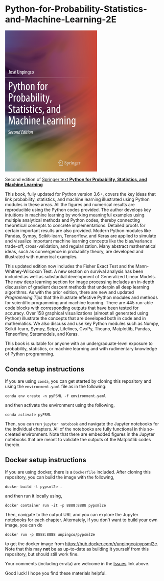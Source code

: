 # Python-for-Probability-Statistics-and-Machine-Learning-2E

![Draft cover](Python_probability_statistics_machine_learning_2E.png)


Second edition of [Springer text **Python for Probability, Statistics, and Machine Learning**](https://www.springer.com/gp/book/9783030185442)

This book, fully updated for Python version 3.6+, covers the key ideas that link probability, statistics, and machine learning illustrated using Python modules in these areas.  All the figures and numerical results are reproducible using the Python codes provided. The author develops key intuitions in machine learning by working meaningful examples using multiple analytical methods and Python codes, thereby connecting theoretical concepts to concrete implementations. Detailed proofs for certain important results are also provided. Modern Python modules like Pandas, Sympy, Scikit-learn, Tensorflow, and Keras are applied to simulate and visualize important machine learning concepts like the bias/variance trade-off, cross-validation, and regularization. Many abstract mathematical ideas, such as convergence in probability theory, are developed and illustrated with numerical examples. 

This updated edition now includes the Fisher Exact Test and the Mann-Whitney-Wilcoxon Test. A new section on survival analysis has been included as well as substantial development of Generalized Linear Models. The new deep learning section for image processing includes an in-depth discussion of gradient descent methods that underpin all deep learning algorithms.   As with the prior edition, there are new and updated *Programming Tips* that the illustrate effective Python modules and methods for scientific programming and machine learning. There are 445 run-able code blocks with corresponding outputs that have been tested for accuracy.  Over 158 graphical visualizations (almost all generated using Python) illustrate the concepts that are developed both in code and in mathematics. We also discuss and use key Python modules such as Numpy, Scikit-learn, Sympy,  Scipy, Lifelines, CvxPy, Theano, Matplotlib, Pandas, Tensorflow, Statsmodels,  and Keras.

This book is suitable for anyone with an undergraduate-level exposure to probability, statistics, or machine learning and with rudimentary knowledge of Python programming.


## Conda setup instructions

If you are using `conda`, you can get started by cloning this 
repository and using the `environment.yaml` file as in the 
following:

    conda env create -n pyPSML -f environment.yaml

and then activate the environment using the following,

    conda activate pyPSML

Then, you can run `jupyter notebook` and navigate the Jupyter
notebooks for the individual chapters. All of the notebooks are fully
functional in this so-created environment. Note that there are
embedded figures in the Jupyter notebooks that are meant to validate
the outputs of the Matplotlib codes therein.


## Docker setup instructions


If you are using docker, there is a `Dockerfile` included. After cloning
this repository, you can build the image with the following,

    docker build -t pypsml2e .

and then run it locally using,

    docker container run -it -p 8888:8888 pypsml2e

Then, navigate to the output URL and you can explore the Jupyter
notebooks for each chapter. Alternately, if you don't want to build
your own image, you can do

    docker run -p 8888:8888 unpingco/pypsml2e

to get the docker image from
https://hub.docker.com/r/unpingco/pypsml2e. Note that this may
**not** be as up-to-date as building it yourself from this
repository, but should still work fine.

Your comments (including errata) are welcome in the [Issues](https://github.com/unpingco/Python-for-Probability-Statistics-and-Machine-Learning-2E/issues) link above.

Good luck! I hope you find these materials helpful.
